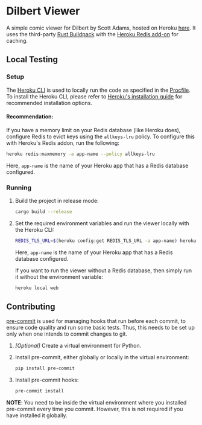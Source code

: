 # Dilbert Viewer

A simple comic viewer for Dilbert by Scott Adams, hosted on Heroku [here](https://dilbert-viewer.herokuapp.com).
It uses the third-party [Rust Buildpack](https://elements.heroku.com/buildpacks/emk/heroku-buildpack-rust) with the [Heroku Redis add-on](https://elements.heroku.com/addons/heroku-redis) for caching.

## Local Testing
### Setup
The [Heroku CLI](https://devcenter.heroku.com/articles/heroku-cli) is used to locally run the code as specified in the [Procfile](./Procfile).
To install the Heroku CLI, please refer to [Heroku's installation guide](https://devcenter.heroku.com/articles/heroku-cli#download-and-install) for recommended installation options.

#### Recommendation:
If you have a memory limit on your Redis database (like Heroku does), configure Redis to evict keys using the `allkeys-lru` policy.
To configure this with Heroku's Redis addon, run the following:
```sh
heroku redis:maxmemory -a app-name --policy allkeys-lru
```
Here, `app-name` is the name of your Heroku app that has a Redis database configured.

### Running
1. Build the project in release mode:
    ```sh
    cargo build --release
    ```

2. Set the required environment variables and run the viewer locally with the Heroku CLI:
    ```sh
    REDIS_TLS_URL=$(heroku config:get REDIS_TLS_URL -a app-name) heroku local web
    ```
    Here, `app-name` is the name of your Heroku app that has a Redis database configured.
    
    If you want to run the viewer without a Redis database, then simply run it without the environment variable:
    ```sh
    heroku local web
    ```

## Contributing
[pre-commit](https://pre-commit.com/) is used for managing hooks that run before each commit, to ensure code quality and run some basic tests.
Thus, this needs to be set up only when one intends to commit changes to git.

1. *[Optional]* Create a virtual environment for Python.

2. Install pre-commit, either globally or locally in the virtual environment:
    ```sh
    pip install pre-commit
    ```

3. Install pre-commit hooks:
    ```sh
    pre-commit install
    ```

**NOTE**: You need to be inside the virtual environment where you installed pre-commit every time you commit.
However, this is not required if you have installed it globally.
